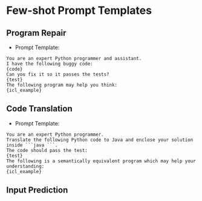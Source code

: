 # Few-shot Prompt Templates

## Program Repair
- Prompt Template:
```
You are an expert Python programmer and assistant.
I have the following buggy code:
{code}
Can you fix it so it passes the tests?
{test}
The following program may help you think:
{icl_example}
```

## Code Translation
- Prompt Template:
```
You are an expert Python programmer.
Translate the following Python code to Java and enclose your solution inside ```java ```.
The code should pass the test:
{test}
The following is a semantically equivalent program which may help your understanding:
{icl_example}
```

## Input Prediction


